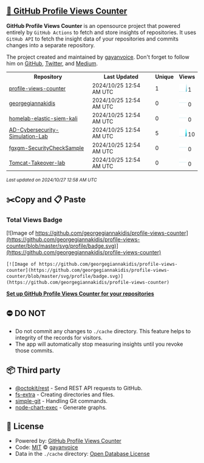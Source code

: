 ## [🚀 GitHub Profile Views Counter](https://github.com/gayanvoice/github-profile-views-counter)
**GitHub Profile Views Counter** is an opensource project that powered entirely by  `GitHub Actions` to fetch and store insights of repositories.
It uses `GitHub API` to fetch the insight data of your repositories and commits changes into a separate repository.

The project created and maintained by [gayanvoice](https://github.com/gayanvoice). Don't forget to follow him on [GitHub](https://github.com/gayanvoice), [Twitter](https://twitter.com/gayanvoice), and [Medium](https://gayanvoice.medium.com/).

<table>
	<tr>
		<th>
			Repository
		</th>
		<th>
			Last Updated
		</th>
		<th>
			Unique
		</th>
		<th>
			Views
		</th>
	</tr>
	<tr>
		<td>
			<a href="https://github.com/georgegiannakidis/profile-views-counter/tree/master/readme/869665486/year.md">
				profile-views-counter
			</a>
		</td>
		<td>
			2024/10/25 12:54 AM UTC
		</td>
		<td>
			1
		</td>
		<td>
			<img alt="Response time graph" src="https://github.com/georgegiannakidis/profile-views-counter/raw/master/graph/869665486/small/year.png" height="20"> 1
		</td>
	</tr>
	<tr>
		<td>
			<a href="https://github.com/georgegiannakidis/profile-views-counter/tree/master/readme/861363464/year.md">
				georgegiannakidis
			</a>
		</td>
		<td>
			2024/10/25 12:54 AM UTC
		</td>
		<td>
			0
		</td>
		<td>
			<img alt="Response time graph" src="https://github.com/georgegiannakidis/profile-views-counter/raw/master/graph/861363464/small/year.png" height="20"> 0
		</td>
	</tr>
	<tr>
		<td>
			<a href="https://github.com/georgegiannakidis/profile-views-counter/tree/master/readme/861915206/year.md">
				homelab-elastic-siem-kali
			</a>
		</td>
		<td>
			2024/10/25 12:54 AM UTC
		</td>
		<td>
			0
		</td>
		<td>
			<img alt="Response time graph" src="https://github.com/georgegiannakidis/profile-views-counter/raw/master/graph/861915206/small/year.png" height="20"> 0
		</td>
	</tr>
	<tr>
		<td>
			<a href="https://github.com/georgegiannakidis/profile-views-counter/tree/master/readme/861573831/year.md">
				AD-Cybersecurity-Simulation-Lab
			</a>
		</td>
		<td>
			2024/10/25 12:54 AM UTC
		</td>
		<td>
			5
		</td>
		<td>
			<img alt="Response time graph" src="https://github.com/georgegiannakidis/profile-views-counter/raw/master/graph/861573831/small/year.png" height="20"> 10
		</td>
	</tr>
	<tr>
		<td>
			<a href="https://github.com/georgegiannakidis/profile-views-counter/tree/master/readme/780908167/year.md">
				fgxgm-SecurityCheckSample
			</a>
		</td>
		<td>
			2024/10/25 12:54 AM UTC
		</td>
		<td>
			0
		</td>
		<td>
			<img alt="Response time graph" src="https://github.com/georgegiannakidis/profile-views-counter/raw/master/graph/780908167/small/year.png" height="20"> 0
		</td>
	</tr>
	<tr>
		<td>
			<a href="https://github.com/georgegiannakidis/profile-views-counter/tree/master/readme/871687084/year.md">
				Tomcat-Takeover-lab
			</a>
		</td>
		<td>
			2024/10/25 12:54 AM UTC
		</td>
		<td>
			0
		</td>
		<td>
			<img alt="Response time graph" src="https://github.com/georgegiannakidis/profile-views-counter/raw/master/graph/871687084/small/year.png" height="20"> 0
		</td>
	</tr>
</table>

<small><i>Last updated on 2024/10/27 12:58 AM UTC</i></small>

## ✂️Copy and 📋 Paste
### Total Views Badge
[![Image of https://github.com/georgegiannakidis/profile-views-counter](https://github.com/georgegiannakidis/profile-views-counter/blob/master/svg/profile/badge.svg)](https://github.com/georgegiannakidis/profile-views-counter)

```readme
[![Image of https://github.com/georgegiannakidis/profile-views-counter](https://github.com/georgegiannakidis/profile-views-counter/blob/master/svg/profile/badge.svg)](https://github.com/georgegiannakidis/profile-views-counter)
```
[**Set up GitHub Profile Views Counter for your repositories**](https://github.com/gayanvoice/github-profile-views-counter)
## ⛔ DO NOT
- Do not commit any changes to `./cache` directory. This feature helps to integrity of the records for visitors.
- The app will automatically stop measuring insights until you revoke those commits.
## 📦 Third party

- [@octokit/rest](https://www.npmjs.com/package/@octokit/rest) - Send REST API requests to GitHub.
- [fs-extra](https://www.npmjs.com/package/fs-extra) - Creating directories and files.
- [simple-git](https://www.npmjs.com/package/simple-git) - Handling Git commands.
- [node-chart-exec](https://www.npmjs.com/package/node-chart-exec) - Generate graphs.
## 📄 License
- Powered by: [GitHub Profile Views Counter](https://github.com/gayanvoice/github-profile-views-counter)
- Code: [MIT](./LICENSE) © [gayanvoice](https://github.com/gayanvoice)
- Data in the `./cache` directory: [Open Database License](https://opendatacommons.org/licenses/odbl/1-0/)
